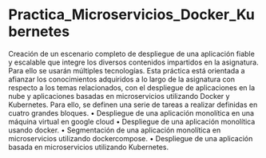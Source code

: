 # Practica_Microservicios_Docker_Kubernetes

Creación de un escenario completo de despliegue de una aplicación fiable y escalable que
integre los diversos contenidos impartidos en la asignatura. Para ello se usarán múltiples
tecnologías. Esta práctica está orientada a afianzar los conocimientos adquiridos a lo largo de
la asignatura con respecto a los temas relacionados, con el despliegue de aplicaciones en la
nube y aplicaciones basadas en microservicios utilizando Docker y Kubernetes. Para ello, se
definen una serie de tareas a realizar definidas en cuatro grandes bloques.
• Despliegue de una aplicación monolítica en una máquina virtual en google cloud 
• Despliegue de una aplicación monolítica usando docker.
• Segmentación de una aplicación monolítica en microservicios utilizando dockercompose.
• Despliegue de una aplicación basada en microservicios utilizando Kubernetes.

